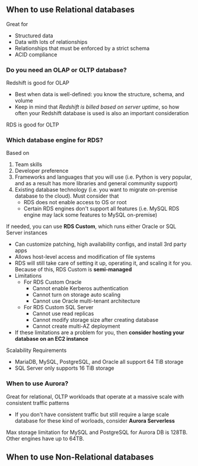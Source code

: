 ## When to use Relational databases

Great for
- Structured data
- Data with lots of relationships
- Relationships that must be enforced by a strict schema
- ACID compliance

### Do you need an OLAP or OLTP database?

Redshift is good for OLAP
- Best when data is well-defined: you know the structure, schema, and volume
- Keep in mind that _Redshift is billed based on server uptime_, so how often your Redshift database is used is also an important consideration

RDS is good for OLTP

### Which database engine for RDS?

Based on
1. Team skills
2. Developer preference
3. Frameworks and languages that you will use (i.e. Python is very popular, and as a result has more libraries and general community support)
4. Existing database technology (i.e. you want to migrate on-premise database to the cloud). Must consider that
    - RDS does not enable access to OS or root
    - Certain RDS engines don't support all features (i.e. MySQL RDS engine may lack some features to MySQL on-premise)

If needed, you can use **RDS Custom**, which runs either Oracle or SQL Server instances
- Can customize patching, high availability configs, and install 3rd party apps
- Allows host-level access and modification of file systems
- RDS will still take care of setting it up, operating it, and scaling it for you. Because of this, RDS Custom is **semi-managed**
- Limitations
    - For RDS Custom Oracle
        - Cannot enable Kerberos authentication
        - Cannot turn on storage auto scaling
        - Cannot use Oracle multi-tenant architecture
    - For RDS Custom SQL Server
        - Cannot use read replicas
        - Cannot modify storage size after creating database
        - Cannot create multi-AZ deployment
- If these limitations are a problem for you, then **consider hosting your database on an EC2 instance**

Scalability Requirements
- MariaDB, MySQL, PostgreSQL, and Oracle all support 64 TiB storage
- SQL Server only supports 16 TiB storage

### When to use Aurora?

Great for relational, OLTP workloads that operate at a massive scale with consistent traffic patterns
- If you don't have consistent traffic but still require a large scale database for these kind of worloads, consider **Aurora Serverless**

Max storage limitation for MySQL and PostgreSQL for Aurora DB is 128TB. Other engines have up to 64TB.

## When to use Non-Relational databases
